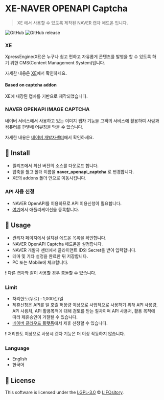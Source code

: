 #  XE-NAVER OPENAPI Captcha

> XE 에서 사용할 수 있도록 제작된 NAVER 캡차 애드온 입니다.

![GitHub](https://img.shields.io/github/license/LIFOsitory/xe-Naver.openapi-captcha.svg?style=flat-square)
![GitHub release](https://img.shields.io/github/release/LIFOsitory/xe-Naver.openapi-captcha.svg?style=flat-square)

### XE

XpressEngine(XE)은 누구나 쉽고 편하고 자유롭게 콘텐츠를 발행을 할 수 있도록 하기 위한 CMS(Content Management System)입니다. 

자세한 내용은 [XE](https://github.com/xpressengine/xe-core)에서 확인하세요.

#### Based on captcha addon

XE에 내장된 캡차를 기반으로 제작되었습니다.

### NAVER OPENAPI IMAGE CAPTCHA

네이버 서비스에서 사용하고 있는 이미지 캡차 기능을 고객의 서비스에 활용하여 사람과 컴퓨터를 판별해 어뷰징을 막을 수 있습니다. 

자세한 내용은 [네이버 개발자센터](https://developers.naver.com/products/captcha/)에서 확인하세요.

## 💾 Install

- 릴리즈에서 최신 버전의 소스를 다운로드 합니다.
- 압축을 풀고 폴더 이름을 **naver_openapi_captcha** 로 변경합니다.
- XE의 addons 폴더 안으로 이동시킵니다.

### API 사용 신청

- NAVER OpenAPI를 이용하므로 API 이용신청이 필요합니다.
- [여기](https://developers.naver.com/apps/#/register?defaultScope=captcha)에서 애플리케이션을 등록합니다.

## 🔨 Usage

- 관리자 페이지에서 설치된 에드온 목록을 확인합니다.
- NAVER OpenAPI Captcha 애드온을 설정합니다.
- NAVER 개발자 센터에서 클라이언트 ID와 Secret을 받아 입력합니다.
- 테마 및 기타 설정을 완료한 뒤 저장합니다.
- PC 또는 Mobile에 체크합니다.
 
❗️ 다른 캡차와 같이 사용할 경우 충돌할 수 있습니다. 

### Limit

- 처리한도(무료) : 1,000건/일
- 제휴신청은 API를 일 호출 허용량 이상으로 사업적으로 사용하기 위해 API 사용량, API 사용처, API 활용목적에 대해 검토를 받는 절차이며 API 사용처, 활용 목적에 따라 제휴승인이 거절될 수 있습니다.
- [네이버 클라우드 플랫폼](https://www.ncloud.com/product/applicationService/captcha)에서 제휴 신청할 수 있습니다.

❗️ 처리한도 이상으로 사용시 캡차 기능은 더 이상 작동하지 않습니다.

### Language

- English
- 한국어

## 📜 License

This software is licensed under the [LGPL-3.0](https://github.com/LIFOsitory/xe-Naver.openapi-captcha/blob/master/LICENSE) © [LIFOsitory](https://github.com/LIFOsitory).